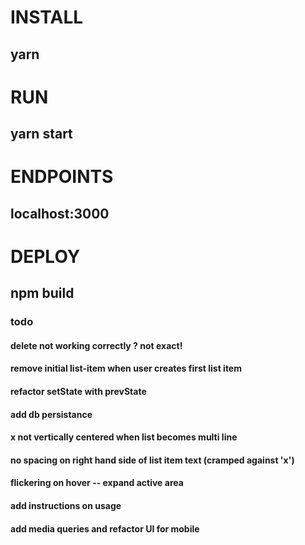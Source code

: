 # INSTALL 
## yarn 
# RUN 
## yarn start 
# ENDPOINTS 
## localhost:3000 
# DEPLOY 
## npm build



### todo
#### delete not working correctly ? not exact!
#### remove initial list-item when user creates first list item
#### refactor setState with prevState
#### add db persistance
#### x not vertically centered when list becomes multi line
#### no spacing on right hand side of list item text (cramped against 'x')
#### flickering on hover -- expand active area
#### add instructions on usage
#### add media queries and refactor UI for mobile

